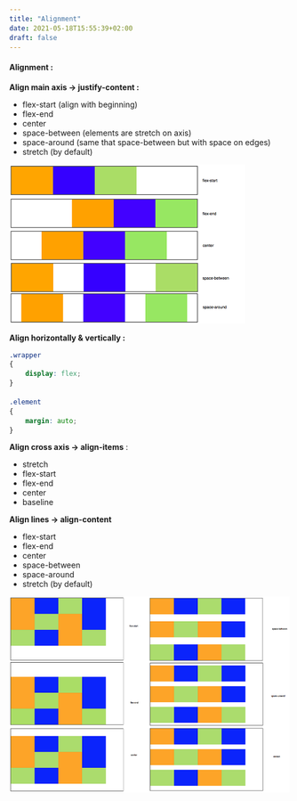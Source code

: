 ```yaml
---
title: "Alignment"
date: 2021-05-18T15:55:39+02:00
draft: false
---
```


#### Alignment :

**Align main axis -> justify-content :**
- flex-start (align with beginning)
- flex-end
- center
- space-between (elements are stretch on axis)
- space-around (same that space-between but with space on edges)
- stretch  (by default)

![flexbox-justify_content.png](/coding/languages/css/flexbox/flexbox-justify_content.png)

**Align horizontally & vertically :**
```css
.wrapper
{
    display: flex;
}

.element
{
    margin: auto;
}
```

**Align cross axis -> align-items** : 
- stretch
- flex-start
- flex-end
- center
- baseline

**Align lines -> align-content**

- flex-start 
- flex-end
- center
- space-between 
- space-around 
- stretch  (by default)

![flexbox-align_content.png](/coding/languages/css/flexbox/flexbox-align_content.png)